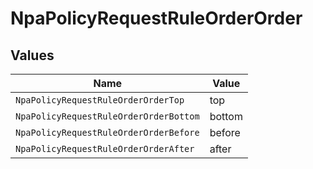 # NpaPolicyRequestRuleOrderOrder


## Values

| Name                                   | Value                                  |
| -------------------------------------- | -------------------------------------- |
| `NpaPolicyRequestRuleOrderOrderTop`    | top                                    |
| `NpaPolicyRequestRuleOrderOrderBottom` | bottom                                 |
| `NpaPolicyRequestRuleOrderOrderBefore` | before                                 |
| `NpaPolicyRequestRuleOrderOrderAfter`  | after                                  |